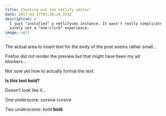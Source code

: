```yaml
---
title: Checking out the netlify editor
date: 2017-03-17T01:28:26.553Z
description: >-
  I just "installed" a netlifycms instance. It wasn't really complicated but
  surely not a "one-click" experience.
image: null
---
```


The actual area to insert text for the body of the post seems rather small… 

Firefox did not render the preview but that might have been my ad blockers… 

Not sure yet how to actually format the text.

<strong>Is this text bold?</strong>

Doesn’t look like it… 

One underscore: cursive _cursive_

Two underscores: bold __bold__